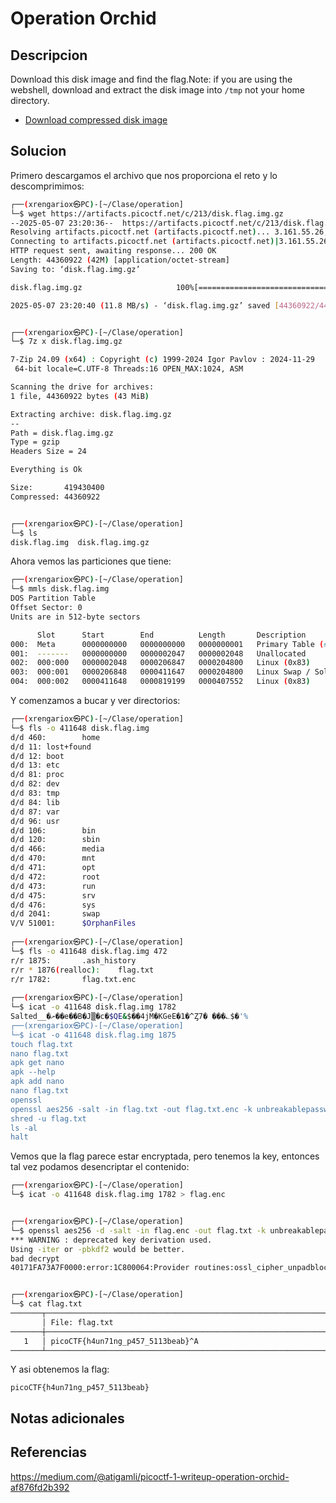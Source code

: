 # Operation Orchid

## Descripcion
Download this disk image and find the flag.Note: if you are using the webshell, download and extract the disk image into `/tmp` not your home directory.

- [Download compressed disk image](https://artifacts.picoctf.net/c/213/disk.flag.img.gz)
## Solucion
Primero descargamos el archivo que nos proporciona el reto y lo descomprimimos:
```sh
┌──(xrengariox㉿PC)-[~/Clase/operation]
└─$ wget https://artifacts.picoctf.net/c/213/disk.flag.img.gz
--2025-05-07 23:20:36--  https://artifacts.picoctf.net/c/213/disk.flag.img.gz
Resolving artifacts.picoctf.net (artifacts.picoctf.net)... 3.161.55.26, 3.161.55.61, 3.161.55.64, ...
Connecting to artifacts.picoctf.net (artifacts.picoctf.net)|3.161.55.26|:443... connected.
HTTP request sent, awaiting response... 200 OK
Length: 44360922 (42M) [application/octet-stream]
Saving to: ‘disk.flag.img.gz’

disk.flag.img.gz                     100%[===================================================================>]  42.31M  11.9MB/s    in 3.6s    

2025-05-07 23:20:40 (11.8 MB/s) - ‘disk.flag.img.gz’ saved [44360922/44360922]


┌──(xrengariox㉿PC)-[~/Clase/operation]
└─$ 7z x disk.flag.img.gz 

7-Zip 24.09 (x64) : Copyright (c) 1999-2024 Igor Pavlov : 2024-11-29
 64-bit locale=C.UTF-8 Threads:16 OPEN_MAX:1024, ASM

Scanning the drive for archives:
1 file, 44360922 bytes (43 MiB)

Extracting archive: disk.flag.img.gz
--
Path = disk.flag.img.gz
Type = gzip
Headers Size = 24

Everything is Ok    

Size:       419430400
Compressed: 44360922


┌──(xrengariox㉿PC)-[~/Clase/operation]
└─$ ls
disk.flag.img  disk.flag.img.gz
```

Ahora vemos las particiones que tiene:
```sh
┌──(xrengariox㉿PC)-[~/Clase/operation]
└─$ mmls disk.flag.img
DOS Partition Table
Offset Sector: 0
Units are in 512-byte sectors

      Slot      Start        End          Length       Description
000:  Meta      0000000000   0000000000   0000000001   Primary Table (#0)
001:  -------   0000000000   0000002047   0000002048   Unallocated
002:  000:000   0000002048   0000206847   0000204800   Linux (0x83)
003:  000:001   0000206848   0000411647   0000204800   Linux Swap / Solaris x86 (0x82)
004:  000:002   0000411648   0000819199   0000407552   Linux (0x83)

```

Y comenzamos a bucar y ver directorios:
```sh
┌──(xrengariox㉿PC)-[~/Clase/operation]
└─$ fls -o 411648 disk.flag.img
d/d 460:        home
d/d 11: lost+found
d/d 12: boot
d/d 13: etc
d/d 81: proc
d/d 82: dev
d/d 83: tmp
d/d 84: lib
d/d 87: var
d/d 96: usr
d/d 106:        bin
d/d 120:        sbin
d/d 466:        media
d/d 470:        mnt
d/d 471:        opt
d/d 472:        root
d/d 473:        run
d/d 475:        srv
d/d 476:        sys
d/d 2041:       swap
V/V 51001:      $OrphanFiles
                                                                                                                                                 
┌──(xrengariox㉿PC)-[~/Clase/operation]
└─$ fls -o 411648 disk.flag.img 472
r/r 1875:       .ash_history
r/r * 1876(realloc):    flag.txt
r/r 1782:       flag.txt.enc
                                                                                                                                                 
┌──(xrengariox㉿PC)-[~/Clase/operation]
└─$ icat -o 411648 disk.flag.img 1782
Salted__�ށ��e��B�J▒�c�$QE&$��4jM�KGeE�1�^Ȥ7� ���؎$�'%                                                                                                                                                 
┌──(xrengariox㉿PC)-[~/Clase/operation]
└─$ icat -o 411648 disk.flag.img 1875
touch flag.txt
nano flag.txt 
apk get nano
apk --help
apk add nano
nano flag.txt 
openssl
openssl aes256 -salt -in flag.txt -out flag.txt.enc -k unbreakablepassword1234567
shred -u flag.txt
ls -al
halt
```

Vemos que la flag parece estar encryptada, pero tenemos la key, entonces tal vez podamos desencriptar el contenido:
```sh
┌──(xrengariox㉿PC)-[~/Clase/operation]
└─$ icat -o 411648 disk.flag.img 1782 > flag.enc


┌──(xrengariox㉿PC)-[~/Clase/operation]
└─$ openssl aes256 -d -salt -in flag.enc -out flag.txt -k unbreakablepassword1234567
*** WARNING : deprecated key derivation used.
Using -iter or -pbkdf2 would be better.
bad decrypt
40171FA73A7F0000:error:1C800064:Provider routines:ossl_cipher_unpadblock:bad decrypt:../providers/implementations/ciphers/ciphercommon_block.c:107:


┌──(xrengariox㉿PC)-[~/Clase/operation]
└─$ cat flag.txt
───────┬─────────────────────────────────────────────────────────────────────────────────────────────────────────────────────────────────────────
       │ File: flag.txt
───────┼─────────────────────────────────────────────────────────────────────────────────────────────────────────────────────────────────────────
   1   │ picoCTF{h4un71ng_p457_5113beab}^A
───────┴─────────────────────────────────────────────────────────────────────────────────────────────────────────────────────────────────────────
```

Y asi obtenemos la flag:
```flag
picoCTF{h4un71ng_p457_5113beab}
```
## Notas adicionales

## Referencias
https://medium.com/@atigamli/picoctf-1-writeup-operation-orchid-af876fd2b392